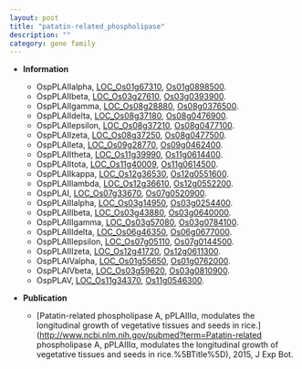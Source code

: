 ```yaml
---
layout: post
title: "patatin-related_phospholipase"
description: ""
category: gene family
---
```


* **Information**  
    + OspPLAIIalpha, [LOC_Os01g67310](http://rice.uga.edu/cgi-bin/ORF_infopage.cgi?orf=LOC_Os01g67310), [Os01g0898500](https://rapdb.dna.affrc.go.jp/locus/?name=Os01g0898500).
    + OspPLAIIbeta, [LOC_Os03g27610](http://rice.uga.edu/cgi-bin/ORF_infopage.cgi?orf=LOC_Os03g27610), [Os03g0393900](https://rapdb.dna.affrc.go.jp/locus/?name=Os03g0393900).
    + OspPLAIIgamma, [LOC_Os08g28880](http://rice.uga.edu/cgi-bin/ORF_infopage.cgi?orf=LOC_Os08g28880), [Os08g0376500](https://rapdb.dna.affrc.go.jp/locus/?name=Os08g0376500).
    + OspPLAIIdelta, [LOC_Os08g37180](http://rice.uga.edu/cgi-bin/ORF_infopage.cgi?orf=LOC_Os08g37180), [Os08g0476900](https://rapdb.dna.affrc.go.jp/locus/?name=Os08g0476900).
    + OspPLAIIepsilon, [LOC_Os08g37210](http://rice.uga.edu/cgi-bin/ORF_infopage.cgi?orf=LOC_Os08g37210), [Os08g0477100](https://rapdb.dna.affrc.go.jp/locus/?name=Os08g0477100).
    + OspPLAIIzeta, [LOC_Os08g37250](http://rice.uga.edu/cgi-bin/ORF_infopage.cgi?orf=LOC_Os08g37250), [Os08g0477500](https://rapdb.dna.affrc.go.jp/locus/?name=Os08g0477500).
    + OspPLAIIeta, [LOC_Os09g28770](http://rice.uga.edu/cgi-bin/ORF_infopage.cgi?orf=LOC_Os09g28770), [Os09g0462400](https://rapdb.dna.affrc.go.jp/locus/?name=Os09g0462400).
    + OspPLAIItheta, [LOC_Os11g39990](http://rice.uga.edu/cgi-bin/ORF_infopage.cgi?orf=LOC_Os11g39990), [Os11g0614400](https://rapdb.dna.affrc.go.jp/locus/?name=Os11g0614400).
    + OspPLAIItota, [LOC_Os11g40009](http://rice.uga.edu/cgi-bin/ORF_infopage.cgi?orf=LOC_Os11g40009), [Os11g0614500](https://rapdb.dna.affrc.go.jp/locus/?name=Os11g0614500).
    + OspPLAIIkappa, [LOC_Os12g36530](http://rice.uga.edu/cgi-bin/ORF_infopage.cgi?orf=LOC_Os12g36530), [Os12g0551600](https://rapdb.dna.affrc.go.jp/locus/?name=Os12g0551600).
    + OspPLAIIlambda, [LOC_Os12g36610](http://rice.uga.edu/cgi-bin/ORF_infopage.cgi?orf=LOC_Os12g36610), [Os12g0552200](https://rapdb.dna.affrc.go.jp/locus/?name=Os12g0552200).
    + OspPLAI, [LOC_Os07g33670](http://rice.uga.edu/cgi-bin/ORF_infopage.cgi?orf=LOC_Os07g33670), [Os07g0520900](https://rapdb.dna.affrc.go.jp/locus/?name=Os07g0520900).
    + OspPLAIIIalpha, [LOC_Os03g14950](http://rice.uga.edu/cgi-bin/ORF_infopage.cgi?orf=LOC_Os03g14950), [Os03g0254400](https://rapdb.dna.affrc.go.jp/locus/?name=Os03g0254400).
    + OspPLAIIIbeta, [LOC_Os03g43880](http://rice.uga.edu/cgi-bin/ORF_infopage.cgi?orf=LOC_Os03g43880), [Os03g0640000](https://rapdb.dna.affrc.go.jp/locus/?name=Os03g0640000).
    + OspPLAIIIgamma, [LOC_Os03g57080](http://rice.uga.edu/cgi-bin/ORF_infopage.cgi?orf=LOC_Os03g57080), [Os03g0784100](https://rapdb.dna.affrc.go.jp/locus/?name=Os03g0784100).
    + OspPLAIIIdelta, [LOC_Os06g46350](http://rice.uga.edu/cgi-bin/ORF_infopage.cgi?orf=LOC_Os06g46350), [Os06g0677000](https://rapdb.dna.affrc.go.jp/locus/?name=Os06g0677000).
    + OspPLAIIIepsilon, [LOC_Os07g05110](http://rice.uga.edu/cgi-bin/ORF_infopage.cgi?orf=LOC_Os07g05110), [Os07g0144500](https://rapdb.dna.affrc.go.jp/locus/?name=Os07g0144500).
    + OspPLAIIIzeta, [LOC_Os12g41720](http://rice.uga.edu/cgi-bin/ORF_infopage.cgi?orf=LOC_Os12g41720), [Os12g0611300](https://rapdb.dna.affrc.go.jp/locus/?name=Os12g0611300).
    + OspPLAIValpha, [LOC_Os01g55650](http://rice.uga.edu/cgi-bin/ORF_infopage.cgi?orf=LOC_Os01g55650), [Os01g0762000](https://rapdb.dna.affrc.go.jp/locus/?name=Os01g0762000).
    + OspPLAIVbeta, [LOC_Os03g59620](http://rice.uga.edu/cgi-bin/ORF_infopage.cgi?orf=LOC_Os03g59620), [Os03g0810900](https://rapdb.dna.affrc.go.jp/locus/?name=Os03g0810900).
    + OspPLAV, [LOC_Os11g34370](http://rice.uga.edu/cgi-bin/ORF_infopage.cgi?orf=LOC_Os11g34370), [Os11g0546300](https://rapdb.dna.affrc.go.jp/locus/?name=Os11g0546300).

* **Publication**  
    + [Patatin-related phospholipase A, pPLAIIIα, modulates the longitudinal growth of vegetative tissues and seeds in rice.](http://www.ncbi.nlm.nih.gov/pubmed?term=Patatin-related phospholipase A, pPLAIIIα, modulates the longitudinal growth of vegetative tissues and seeds in rice.%5BTitle%5D), 2015, J Exp Bot.


